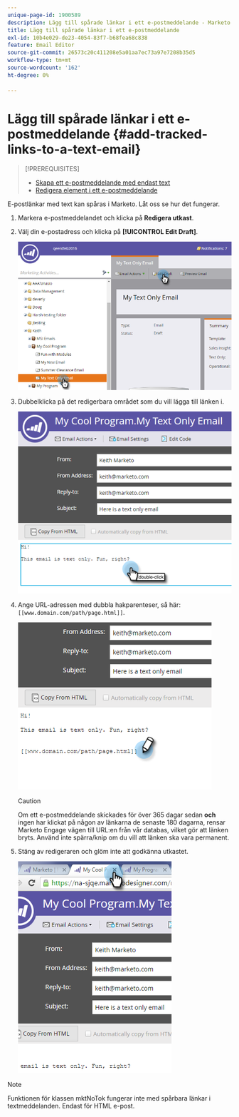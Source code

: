 ```yaml
---
unique-page-id: 1900589
description: Lägg till spårade länkar i ett e-postmeddelande - Marketo Docs - produktdokumentation
title: Lägg till spårade länkar i ett e-postmeddelande
exl-id: 10b4e029-de23-4054-83f7-b68fea68c838
feature: Email Editor
source-git-commit: 26573c20c411208e5a01aa7ec73a97e7208b35d5
workflow-type: tm+mt
source-wordcount: '162'
ht-degree: 0%

---
```


# Lägg till spårade länkar i ett e-postmeddelande {#add-tracked-links-to-a-text-email}

>[!PREREQUISITES]
>
>* [Skapa ett e-postmeddelande med endast text](/help/marketo/product-docs/email-marketing/general/creating-an-email/create-a-text-only-email.md)
>* [Redigera element i ett e-postmeddelande](/help/marketo/product-docs/email-marketing/general/email-editor-2/edit-elements-in-an-email.md)

E-postlänkar med text kan spåras i Marketo. Låt oss se hur det fungerar.

1. Markera e-postmeddelandet och klicka på **Redigera utkast**.

1. Välj din e-postadress och klicka på **[!UICONTROL Edit Draft]**.

   ![](assets/one-9.png)

1. Dubbelklicka på det redigerbara området som du vill lägga till länken i.

   ![](assets/two-8.png)

1. Ange URL-adressen med dubbla hakparenteser, så här: `[[www.domain.com/path/page.html]]`.

   ![](assets/three-8.png)

   >[!CAUTION]
   >
   >Om ett e-postmeddelande skickades för över 365 dagar sedan **och** ingen har klickat på någon av länkarna de senaste 180 dagarna, rensar Marketo Engage vägen till URL:en från vår databas, vilket gör att länken bryts. Använd inte spärra/knip om du vill att länken ska vara permanent.

1. Stäng av redigeraren och glöm inte att godkänna utkastet.

   ![](assets/four-6.png)

>[!NOTE]
>
>Funktionen för klassen mktNoTok fungerar inte med spårbara länkar i textmeddelanden. Endast för HTML e-post.
